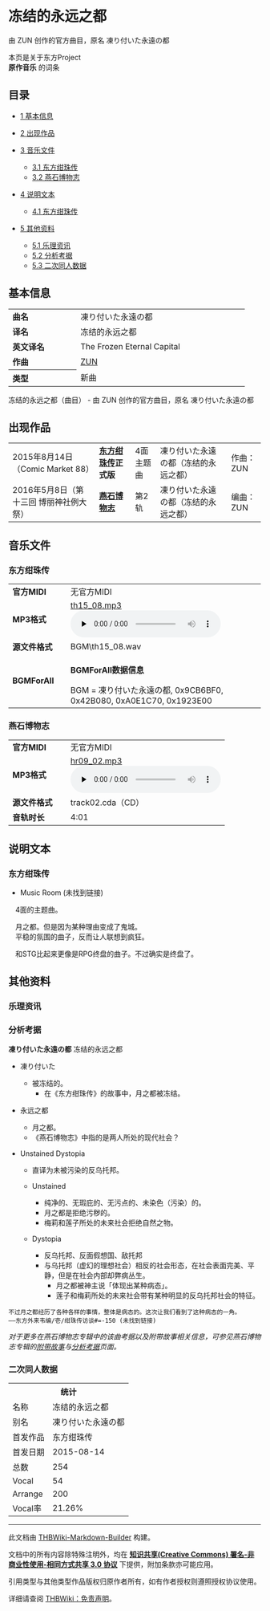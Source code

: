 # 冻结的永远之都

<!-- source html: G:\repos\THBWiki-Markdown-Builder\THBWikiMarkdown\Temp\main\1\15\ns0%3A%E5%86%BB%E7%BB%93%E7%9A%84%E6%B0%B8%E8%BF%9C%E4%B9%8B%E9%83%BD.html -->

由 ZUN 创作的官方曲目，原名 凍り付いた永遠の都

本页是关于东方Project  
 **原作音乐** 的词条
## 目录

- [1 基本信息](#基本信息)
- [2 出现作品](#出现作品)
- [3 音乐文件](#音乐文件)

  - [3.1 东方绀珠传](#东方绀珠传)
  - [3.2 燕石博物志](#燕石博物志)



- [4 说明文本](#说明文本)

  - [4.1 东方绀珠传](#东方绀珠传_2)



- [5 其他资料](#其他资料)

  - [5.1 乐理资讯](#乐理资讯)
  - [5.2 分析考据](#分析考据)
  - [5.3 二次同人数据](#二次同人数据)







## 基本信息

<table><tbody><tr><td style="width:120px"><b>曲名</b></td><td style="width:320px">凍り付いた永遠の都</td></tr><tr><td><b>译名</b></td><td>冻结的永远之都</td></tr><tr><td><b>英文译名</b></td><td>The Frozen Eternal Capital</td></tr><tr><td><b>作曲</b></td><td><a href="./ZUN.md" title="ZUN">ZUN</a></td></tr><tr><th style="text-align: left;"><b>类型</b></th><td>新曲</td></tr></tbody></table>

冻结的永远之都（曲目） - 由 ZUN 创作的官方曲目，原名 凍り付いた永遠の都
## 出现作品

<table>
<tbody><tr><td>2015年8月14日（Comic Market 88）</td><td><b><a href="./东方绀珠传.md" title="东方绀珠传">东方绀珠传</a>正式版</b></td><td>4面主题曲</td><td style="padding-left:5px;">凍り付いた永遠の都（冻结的永远之都）</td><td style="padding-left:10px;">作曲：ZUN</td></tr>
<tr><td>2016年5月8日（第十三回 博丽神社例大祭）</td><td><b><a href="./燕石博物志.md" title="燕石博物志">燕石博物志</a></b></td><td>第2轨</td><td style="padding-left:5px;">凍り付いた永遠の都（冻结的永远之都）</td><td style="padding-left:10px;">编曲：ZUN</td></tr>
</tbody></table>


## 音乐文件
### 东方绀珠传

<table><tbody><tr class="mw-empty-elt"></tr><tr><td width="100"><b>官方MIDI</b></td><td>无官方MIDI</td></tr><tr><td><b>MP3格式</b></td><td><a href="./文件-th15_08.mp3.md" title="文件:th15 08.mp3">th15_08.mp3</a><br><audio src="https://upload.thwiki.cc/e/ed/th15_08.mp3" loop="" controls="" preload="none"></audio></td></tr><tr><td><b>源文件格式</b></td><td>BGM\th15_08.wav</td></tr><tr><td><b>BGMForAll</b></td><td><div class="mw-collapsible mw-collapsed">
<p><b>BGMForAll数据信息</b>
</p>
<div class="mw-collapsible-content">BGM = 凍り付いた永遠の都, 0x9CB6BF0, 0x42B080, 0xA0E1C70, 0x1923E00</div>
</div>
</td></tr></tbody></table>


### 燕石博物志

<table><tbody><tr class="mw-empty-elt"></tr><tr><td width="100"><b>官方MIDI</b></td><td>无官方MIDI</td></tr><tr><td><b>MP3格式</b></td><td><a href="./文件-hr09_02.mp3.md" title="文件:hr09 02.mp3">hr09_02.mp3</a><br><audio src="https://upload.thwiki.cc/4/42/hr09_02.mp3" loop="" controls="" preload="none"></audio></td></tr><tr><td><b>源文件格式</b></td><td>track02.cda（CD）</td></tr><tr><td><b>音轨时长</b></td><td>4:01</td></tr></tbody></table>


## 说明文本
### 东方绀珠传
- Music Room (未找到链接)

　4面的主题曲。  
  
　月之都。但是因为某种理由变成了鬼城。  
　平稳的氛围的曲子，反而让人联想到疯狂。  
  
　和STG比起来更像是RPG终盘的曲子。不过确实是终盘了。
## 其他资料
### 乐理资讯
### 分析考据
  
 **凍り付いた永遠の都**  冻结的永远之都
  

- 凍り付いた
  - 被冻结的。
    - 在《东方绀珠传》的故事中，月之都被冻结。


- 永远之都
  - 月之都。
  - 《燕石博物志》中指的是两人所处的现代社会？

- Unstained Dystopia
  - 直译为未被污染的反乌托邦。
  - Unstained
    - 纯净的、无瑕庇的、无污点的、未染色（污染）的。
    - 月之都是拒绝污秽的。
    - 梅莉和莲子所处的未来社会拒绝自然之物。

  - Dystopia
    - 反乌托邦、反面假想国、敌托邦
    - 与乌托邦（虚幻的理想社会）相反的社会形态，在社会表面完美、平静，但是在社会内部却弊病丛生。
      - 月之都被神主说「体现出某种病态」。
      - 莲子和梅莉所处的未来社会带有某种明显的反乌托邦社会的特征。




```
不过月之都经历了各种各样的事情，整体是病态的。这次让我们看到了这种病态的一角。
——东方外来韦编/壱/绀珠传访谈#=-150 (未找到链接)
```

  
  

 *对于更多在燕石博物志专辑中的该曲考据以及附带故事相关信息，可参见燕石博物志专辑的[附带故事](./燕石博物志-附带故事.md)与[分析考据](./燕石博物志-分析考据.md)页面。* 
  

### 二次同人数据

<table><tbody><tr><th colspan="2">统计</th></tr>
<tr><td>名称</td><td>冻结的永远之都</td></tr>
<tr><td>别名</td><td>凍り付いた永遠の都</td></tr>
<tr><td>首发作品</td><td>东方绀珠传</td></tr>
<tr><td>首发日期</td><td>2015-08-14</td></tr>
<tr><td>总数</td><td>254</td></tr>
<tr><td>Vocal</td><td>54</td></tr>
<tr><td>Arrange</td><td>200</td></tr>
<tr><td>Vocal率</td><td>21.26%</td></tr>
</tbody></table>




  
  

  





---

此文档由 [THBWiki-Markdown-Builder](https://github.com/Delsin-Yu/THBWiki-Markdown-Builder) 构建。

文档中的所有内容除特殊注明外，均在 [**知识共享(Creative Commons) 署名-非商业性使用-相同方式共享 3.0 协议**](https://creativecommons.org/licenses/by-sa/3.0/deed.zh-hans) 下提供，附加条款亦可能应用。

引用类型与其他类型作品版权归原作者所有，如有作者授权则遵照授权协议使用。

详细请查阅 [THBWiki：免责声明](https://thbwiki.cc/THBWiki:%E5%85%8D%E8%B4%A3%E5%A3%B0%E6%98%8E)。

